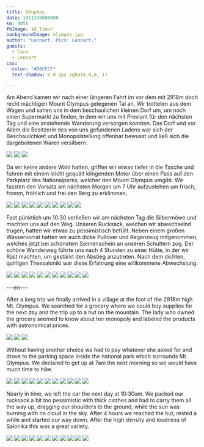 ```yaml
---
title: Όλυμπος
date: 1411336800000
km: 4056
fbImage: 10_Timur
backgroundImage: olympos.jpg
author: "Lennart. Pics: Lennart."
guests:
  - Caro
  - Lennart
css:
  color: "#D8CFCF"
  text-shadow: 0 0 3px rgba(0,0,0, 1)

---
```


Am Abend kamen wir nach einer längeren Fahrt im vor dem mit 2918m doch recht mächtigen Mount Olympus gelegenen Tal an. Wir trotteten aus dem Wagen und sahen uns in dem beschaulichen kleinen Dorf um, um noch einen Supermarkt zu finden, in dem wir uns mit Proviant für den nächsten Tag und eine anstehende Wanderung versorgen konnten. Das Dorf und vor Allem die Besitzerin des von uns gefundenen Ladens war sich der Beschaulichkeit und Monopolstellung offenbar bewusst und ließ sich die dargebotenen Waren versilbern.

![](11_Ziegen)
![](12_Panorama)
![](13_Platz)

Da wir keine andere Wahl hatten, griffen wir etwas tiefer in die Tasche und fuhren mit einem leicht gequält klingenden Motor über einen Pass auf den Parkplatz des Nationalparks, welcher den Mount Olympus umgibt. Wir fassten den Vorsatz am nächsten Morgen um 7 Uhr aufzustehen um frisch, fromm, fröhlich und frei den Berg zu erklimmen.

![](14_Timur_Wanderung)
![](15_Caro_Wanderung)
![](16_Pause_Wanderung)
![](17_Vogel)
![](18_Maultier)
![](19_Blume)
![](20_Timur_Wanderung)
![](21_Kolja_Caro)
![](22_Picknick)
![](23_Panorama)

Fast pünktlich um 10:30 verließen wir am nächsten Tag die Silbermöwe und machten uns auf den Weg. Unseren Rucksack, welchen wir abwechselnd trugen, hatten wir etwas zu pessimistisch befüllt. Neben einem großen Wasservorrat hatten wir auch dicke Pullover und Regenzeug mitgenommen, welches jetzt bei schönstem Sonnenschein an unseren Schultern zog. Der schöne Wanderweg führte uns nach 4 Stunden zu einer Hütte, in der wir Rast machten, um gestärkt den Abstieg anzutreten. Nach dem dichten, quirligen Thessaloniki war diese Erfahrung eine willkommene Abwechslung.

![](24_Blatt_b)
![](25_Katze)
![](25_Pilz)
![](27_Moos)
![](28_Blaetter)
![](29_Klee)
![](30_Quelle)
![](IMG_2553)
![](IMG_2576)
![](IMG_2616)
![](IMG_7771)

---en---

After a long trip we finally arrived in a village at the foot of the 2918m high Mt. Olympus. We searched for a grocery where we could buy supplies for the next day and the trip up to a hut on the mountain. The lady who owned the grocery seemed to know about her monopoly and labeled the products with astronomical prices.

![](10_Timur)
![](11_Ziegen)
![](12_Panorama)

Without having another choice we had to pay whatever she asked for and drove to the parking space inside the national park which surrounds Mt. Olympus. We declared to get up at 7am the next morning so we would have much time to hike.

![](13_Platz)
![](14_Timur_Wanderung)
![](15_Caro_Wanderung)
![](16_Pause_Wanderung)
![](17_Vogel)
![](18_Maultier)
![](19_Blume)
![](20_Timur_Wanderung)
![](21_Kolja_Caro)
![](22_Picknick)
![](23_Panorama)

Nearly in time, we left the car the next day at 10:30am. We packed our rucksack a bit too pessimistic with thick clothes and had to carry them all the way up, dragging our shoulders to the ground, while the sun was burning with no cloud in the sky. After 4 hours we reached the hut, rested a while and started our way down. After the high density and loudness of Salonika this was a great variety.

![](24_Blatt_b)
![](25_Katze)
![](25_Pilz)
![](27_Moos)
![](28_Blaetter)
![](29_Klee)
![](30_Quelle)
![](IMG_2553)
![](IMG_2576)
![](IMG_2616)
![](IMG_7771)
